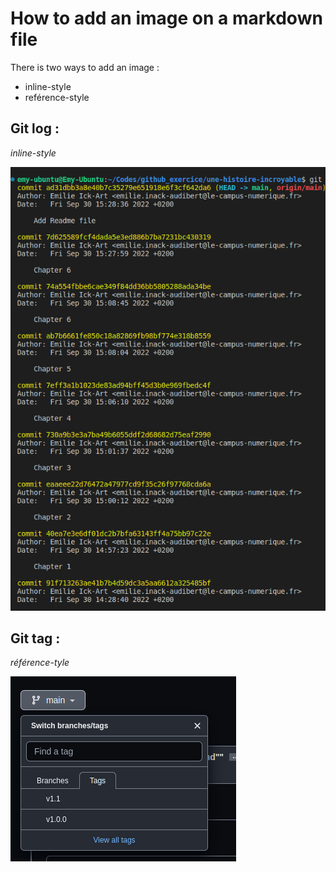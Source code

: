 # How to add an image on a markdown file

There is two ways to add an image :
- inline-style
- reférence-style

## Git log : 

*inline-style*  

![alt text](git_log.png "Preuve de travail en image")

## Git tag : 

*référence-tyle*  

![alt text][print écran du tag sur github]

[print écran du tag sur github]: git_tag.png "Tag en image"

